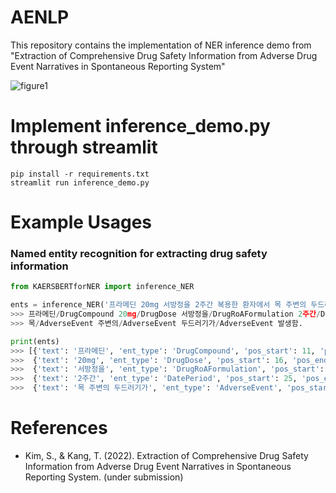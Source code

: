 # AENLP
This repository contains the implementation of NER inference demo from "Extraction of Comprehensive Drug Safety Information from Adverse Drug Event Narratives in Spontaneous Reporting System"

![figure1](https://user-images.githubusercontent.com/53844800/196883837-459ee966-e683-43f5-adc6-63d132999695.png)


# Implement inference_demo.py through streamlit
``` 
pip install -r requirements.txt
streamlit run inference_demo.py
```

# Example Usages
### Named entity recognition for extracting drug safety information
```python
from KAERSBERTforNER import inference_NER

ents = inference_NER('프라메딘 20mg 서방정을 2주간 복용한 환자에서 목 주변의 두드러기가 발생함.', print_result=True)
>>> 프라메딘/DrugCompound 20mg/DrugDose 서방정을/DrugRoAFormulation 2주간/DatePeriod 복용한 환자에서
>>> 목/AdverseEvent 주변의/AdverseEvent 두드러기가/AdverseEvent 발생함.

print(ents)
>>> [{'text': '프라메딘', 'ent_type': 'DrugCompound', 'pos_start': 11, 'pos_end': 26},
>>>  {'text': '20mg', 'ent_type': 'DrugDose', 'pos_start': 16, 'pos_end': 36},
>>>  {'text': '서방정을', 'ent_type': 'DrugRoAFormulation', 'pos_start': 21, 'pos_end': 45},
>>>  {'text': '2주간', 'ent_type': 'DatePeriod', 'pos_start': 25, 'pos_end': 53},
>>>  {'text': '목 주변의 두드러기가', 'ent_type': 'AdverseEvent', 'pos_start': 46, 'pos_end': 96}]
```

# References
 - Kim, S., & Kang, T. (2022). Extraction of Comprehensive Drug Safety Information from Adverse Drug Event Narratives in Spontaneous Reporting System. (under submission)
